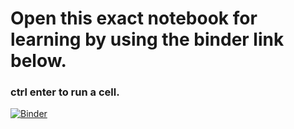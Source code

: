 # Open this exact notebook for learning by using the binder link below.
### ctrl enter to run a cell.
[![Binder](https://mybinder.org/badge_logo.svg)](https://mybinder.org/v2/gh/CalebCurry/cpp-tips/main)
